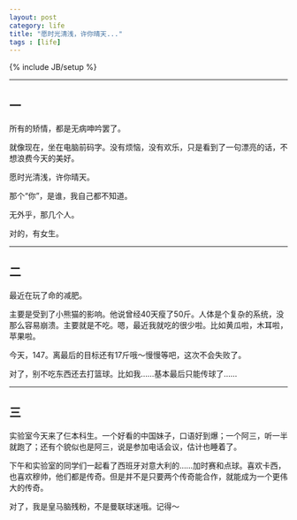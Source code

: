 ```yaml
---
layout: post
category: life
title: "愿时光清浅，许你晴天..."
tags : [life]
---
```

{% include JB/setup %}

---


## 一

所有的矫情，都是无病呻吟罢了。

就像现在，坐在电脑前码字。没有烦恼，没有欢乐，只是看到了一句漂亮的话，不想浪费今天的美好。

愿时光清浅，许你晴天。

那个“你”，是谁，我自己都不知道。

无外乎，那几个人。

对的，有女生。


---

## 二

最近在玩了命的减肥。

主要是受到了小熊猫的影响。他说曾经40天瘦了50斤。人体是个复杂的系统，没那么容易崩溃。主要就是不吃。嗯，最近我就吃的很少啦。比如黄瓜啦，木耳啦，苹果啦。

今天，147。离最后的目标还有17斤哦～慢慢等吧，这次不会失败了。

对了，别不吃东西还去打篮球。比如我……基本最后只能传球了……


---

## 三

实验室今天来了仨本科生。一个好看的中国妹子，口语好到爆；一个阿三，听一半就跑了；还有个貌似也是阿三，说是参加电话会议，估计也睡着了。

下午和实验室的同学们一起看了西班牙对意大利的……加时赛和点球。喜欢卡西，也喜欢穆帅，他们都是传奇。但是并不是只要两个传奇能合作，就能成为一个更伟大的传奇。

对了，我是皇马脑残粉，不是曼联球迷哦。记得～
















